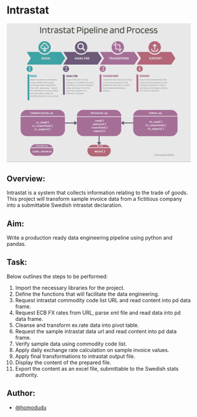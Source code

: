 
# Intrastat
![alt text](https://github.com/homodudu/Data-Engineering/blob/main/intrastat/_resources/Process%20Flow.png)

## Overview: 
Intrastat is a system that collects information relating to the trade of goods. This project will transform sample invoice data from a fictitious company into a submittable Swedish intrastat declaration.

## Aim:
Write a production ready data engineering pipeline using python and pandas.

## Task:
Below outlines the steps to be performed:

 01) Import the necessary libraries for the project.
 02) Define the functions that will facilitate the data engineering.
 03) Request intrastat commodity code list URL and read content into pd data frame.
 04) Request ECB FX rates from URL, parse xml file and read data into pd data frame.
 05) Cleanse and transform ex.rate data into pivot table.
 06) Request the sample intrastat data url and read content into pd data frame.
 07) Verify sample data using commodity code list.
 08) Apply daily exchange rate calculation on sample invoice values.
 09) Apply final transformations to intrastat output file. 
 10) Display the content of the prepared file.
 11) Export the content as an excel file, submittable to the Swedish stats authority.

## Author:
- [@homodudu](https://www.github.com/homodudu)



